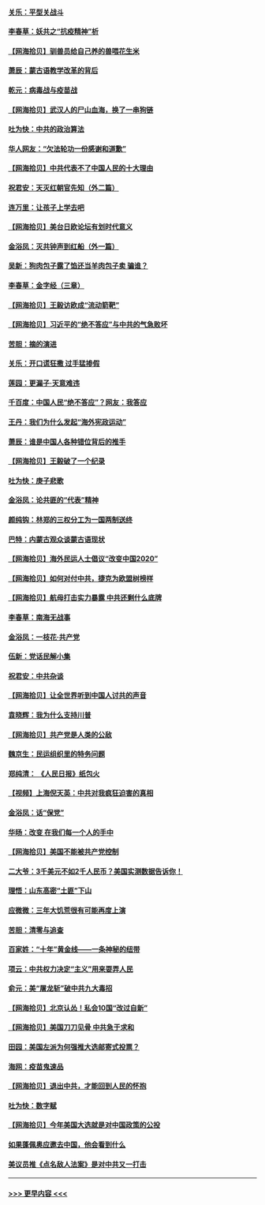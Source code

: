 #### [关乐：平型关战斗](../pages/nsc993/n12395387.md?t=09111502) 
#### [李春草：妖共之“抗疫精神”析](../pages/nsc993/n12395240.md?t=09111502) 
#### [【网海拾贝】驯兽员给自己养的兽喂花生米](../pages/nsc993/n12393919.md?t=09111502) 
#### [萧辰：蒙古语教学改革的背后](../pages/nsc993/n12393677.md?t=09111502) 
#### [乾元：病毒战与疫苗战](../pages/nsc993/n12393107.md?t=09111502) 
#### [【网海拾贝】武汉人的尸山血海，换了一串狗链](../pages/nsc993/n12393043.md?t=09111502) 
#### [吐为快：中共的政治算法](../pages/nsc993/n12390506.md?t=09111502) 
#### [华人网友：“欠法轮功一份感谢和道歉”](../pages/nsc993/n12390098.md?t=09111502) 
#### [【网海拾贝】中共代表不了中国人民的十大理由](../pages/nsc993/n12388155.md?t=09111502) 
#### [祝君安：天灭红朝官先知（外二篇）](../pages/nsc993/n12387957.md?t=09111502) 
#### [连万里：让孩子上学去吧](../pages/nsc993/n12385309.md?t=09111502) 
#### [【网海拾贝】美台日欧论坛有划时代意义](../pages/nsc993/n12385232.md?t=09111502) 
#### [金浴凤：灭共钟声到红船（外一篇）](../pages/nsc993/n12385154.md?t=09111502) 
#### [吴新：狗肉包子露了馅还当羊肉包子卖 骗谁？](../pages/nsc993/n12385133.md?t=09111502) 
#### [李春草：金字经（三章）](../pages/nsc993/n12383691.md?t=09111502) 
#### [【网海拾贝】王毅访欧成“流动箭靶”](../pages/nsc993/n12383338.md?t=09111502) 
#### [【网海拾贝】习近平的“绝不答应”与中共的气急败坏](../pages/nsc993/n12382819.md?t=09111502) 
#### [苦胆：摘的演进](../pages/nsc993/n12382619.md?t=09111502) 
#### [关乐：开口谎狂撒 过手猛掺假](../pages/nsc993/n12382604.md?t=09111502) 
#### [莲园：更漏子‧天意难违](../pages/nsc993/n12382598.md?t=09111502) 
#### [千百度：中国人民“绝不答应”？网友：我答应](../pages/nsc993/n12382024.md?t=09111502) 
#### [王丹：我们为什么发起“海外宪政运动”](../pages/nsc993/n12380286.md?t=09111502) 
#### [萧辰：谁是中国人各种错位背后的推手](../pages/nsc993/n12379800.md?t=09111502) 
#### [【网海拾贝】王毅破了一个纪录](../pages/nsc993/n12379251.md?t=09111502) 
#### [吐为快：庚子悲歌](../pages/nsc993/n12378821.md?t=09111502) 
#### [金浴凤：论共匪的“代表”精神](../pages/nsc993/n12377546.md?t=09111502) 
#### [颜纯钩：林郑的三权分工为一国两制送终](../pages/nsc993/n12377306.md?t=09111502) 
#### [巴特：内蒙古观众谈蒙古语现状](../pages/nsc993/n12376923.md?t=09111502) 
#### [【网海拾贝】海外民运人士倡议“改变中国2020”](../pages/nsc993/n12376682.md?t=09111502) 
#### [【网海拾贝】如何对付中共，捷克为欧盟树榜样](../pages/nsc993/n12374209.md?t=09111502) 
#### [【网海拾贝】航母打击实力暴露 中共还剩什么底牌](../pages/nsc993/n12371825.md?t=09111502) 
#### [李春草：南海无战事](../pages/nsc993/n12371159.md?t=09111502) 
#### [金浴凤：一枝花·共产党](../pages/nsc993/n12368757.md?t=09111502) 
#### [伍新：党话民解小集](../pages/nsc993/n12366907.md?t=09111502) 
#### [祝君安：中共杂谈](../pages/nsc993/n12366076.md?t=09111502) 
#### [【网海拾贝】让全世界听到中国人讨共的声音](../pages/nsc993/n12365569.md?t=09111502) 
#### [袁晓辉：我为什么支持川普](../pages/nsc993/n12362670.md?t=09111502) 
#### [【网海拾贝】共产党是人类的公敌](../pages/nsc993/n12363182.md?t=09111502) 
#### [魏京生：民运组织里的特务问题](../pages/nsc993/n12363010.md?t=09111502) 
#### [郑纯清： 《人民日报》纸包火](../pages/nsc993/n12362706.md?t=09111502) 
#### [【视频】上海倪天英：中共对我疯狂迫害的真相](../pages/nsc993/n12356341.md?t=09111502) 
#### [金浴凤：话“保党”](../pages/nsc993/n12361867.md?t=09111502) 
#### [华旸：改变 在我们每一个人的手中](../pages/nsc993/n12361774.md?t=09111502) 
#### [【网海拾贝】美国不能被共产党控制](../pages/nsc993/n12360271.md?t=09111502) 
#### [二大爷：3千美元不如2千人民币？美国实测数据告诉你！](../pages/nsc993/n12358563.md?t=09111502) 
#### [理悟：山东高密“土匪”下山](../pages/nsc993/n12358535.md?t=09111502) 
#### [应微微：三年大饥荒很有可能再度上演](../pages/nsc993/n12358523.md?t=09111502) 
#### [苦胆：清零与追查](../pages/nsc993/n12358501.md?t=09111502) 
#### [百家姓：“十年”黄金线——一条神秘的纽带](../pages/nsc993/n12358319.md?t=09111502) 
#### [项云：中共权力决定“主义”用来耍弄人民](../pages/nsc993/n12358172.md?t=09111502) 
#### [俞元：美“屠龙斩”破中共九大毒招](../pages/nsc993/n12357822.md?t=09111502) 
#### [【网海拾贝】北京认怂！私会10国“改过自新”](../pages/nsc993/n12357784.md?t=09111502) 
#### [【网海拾贝】美国刀刀见骨 中共急于求和](../pages/nsc993/n12355511.md?t=09111502) 
#### [田园：美国左派为何强推大选邮寄式投票？](../pages/nsc993/n12352963.md?t=09111502) 
#### [海网：疫苗鬼速品](../pages/nsc993/n12354438.md?t=09111502) 
#### [【网海拾贝】退出中共，才能回到人民的怀抱](../pages/nsc993/n12352634.md?t=09111502) 
#### [吐为快：数字赋](../pages/nsc993/n12352317.md?t=09111502) 
#### [【网海拾贝】今年美国大选就是对中国政策的公投](../pages/nsc993/n12350973.md?t=09111502) 
#### [如果蓬佩奥应邀去中国，他会看到什么](../pages/nsc993/n12350945.md?t=09111502) 
#### [美议员推《点名敌人法案》是对中共又一打击](../pages/nsc993/n12350765.md?t=09111502) 

----
#### [ >>> 更早内容 <<< ](../indexes/nsc993-earlier.md)
